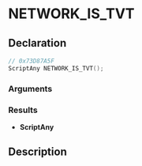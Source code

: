 # NETWORK_IS_TVT

## Declaration
```cpp
// 0x73D87A5F
ScriptAny NETWORK_IS_TVT();
```

### Arguments

### Results
- **ScriptAny**

## Description
